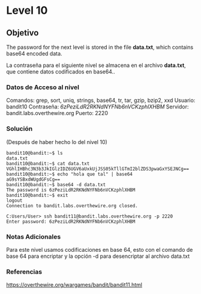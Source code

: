 # Level 10
## Objetivo
The password for the next level is stored in the file **data.txt**, which contains base64 encoded data.

La contraseña para el siguiente nivel se almacena en el archivo **data.txt**, que contiene datos codificados en base64..
### Datos de Acceso al nivel
Comandos: grep, sort, uniq, strings, base64, tr, tar, gzip, bzip2, xxd
Usuario: bandit10
Contraseña: *6zPeziLdR2RKNdNYFNb6nVCKzphlXHBM* 
Servidor: bandit.labs.overthewire.org
Puerto: 2220
### Solución
(Después de haber hecho lo del nivel 10)
```
bandit10@bandit:~$ ls
data.txt
bandit10@bandit:~$ cat data.txt
VGhlIHBhc3N3b3JkIGlzIDZ6UGV6aUxkUjJSS05kTllGTmI2blZDS3pwaGxYSEJNCg==
bandit10@bandit:~$ echo "hola que tal" | base64
aG9sYSBxdWUgdGFsCg==
bandit10@bandit:~$ base64 -d data.txt
The password is 6zPeziLdR2RKNdNYFNb6nVCKzphlXHBM
bandit10@bandit:~$ exit
logout
Connection to bandit.labs.overthewire.org closed.

C:Users/User> ssh bandit11@bandit.labs.overthewire.org -p 2220
Enter password: 6zPeziLdR2RKNdNYFNb6nVCKzphlXHBM
```
### Notas Adicionales
Para este nivel usamos codificaciones en base 64, esto con el comando de base 64 para encriptar y la opción -d para desencriptar al archivo data.txt
### Referencias
https://overthewire.org/wargames/bandit/bandit11.html